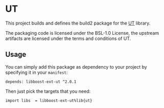 # UT

This project builds and defines the build2 package for the [UT](https://github.com/boost-ext/ut) library.

The packaging code is licensed under the BSL-1.0 License, the upstream artifacts are licensed under the terms and conditions of UT.

## Usage

You can simply add this package as dependency to your project by specifying it in your `manifest`:

```
depends: libboost-ext-ut ^2.0.1
```

Then just pick the targets that you need:

```
import libs  = libboost-ext-ut%lib{ut}
```
